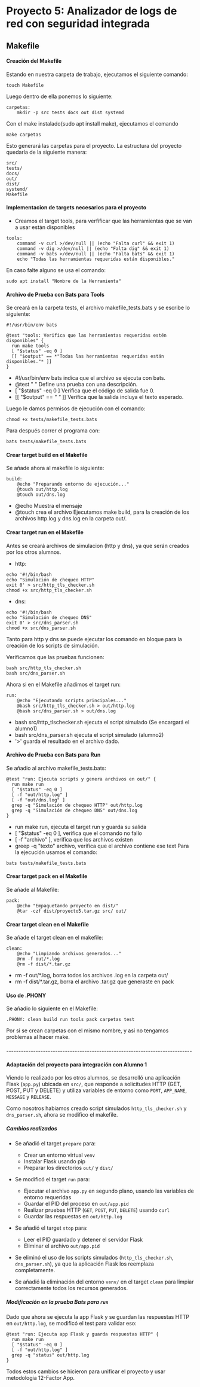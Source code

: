 # Proyecto 5: Analizador de logs de red con seguridad integrada
## Makefile
#### Creación del Makefile
Estando en nuestra carpeta de trabajo, ejecutamos el siguiente comando:
```
touch Makefile
```
Luego dentro de ella ponemos lo siguiente:
```
carpetas:
	mkdir -p src tests docs out dist systemd
```
Con el make instalado(sudo apt install make), ejecutamos el comando 
```
make carpetas
```
Esto generará las carpetas para el proyecto. La estructura del proyecto quedaría de la siguiente manera:
```
src/
tests/
docs/
out/
dist/
systemd/
Makefile
```
#### Implementacion de targets necesarios para el proyecto
- Creamos el target tools, para verfificar que las herramientas que se van a usar están disponibles
```
tools:
	command -v curl >/dev/null || (echo "Falta curl" && exit 1)
	command -v dig >/dev/null || (echo "Falta dig" && exit 1)
	command -v bats >/dev/null || (echo "Falta bats" && exit 1)
	echo "Todas las herramientas requeridas están disponibles."
```
En caso falte alguno se usa el comando:
```
sudo apt install "Nombre de la Herramienta"
```
#### Archivo de Prueba con Bats para Tools
Se creará en la carpeta tests, el archivo makefile_tests.bats y se escribe lo siguiente:
```
#!/usr/bin/env bats

@test "tools: Verifica que las herramientas requeridas estén disponibles" {
  run make tools
  [ "$status" -eq 0 ]
  [[ "$output" == *"Todas las herramientas requeridas están disponibles."* ]]
}
```
- #!/usr/bin/env bats indica que el archivo se ejecuta con bats.
- @test " " Define una prueba con una descripción.
- [ "$status" -eq 0 ] Verifica que el código de salida fue 0.
- [[ "$output" == *" "* ]] Verifica que la salida incluya el texto esperado.

Luego le damos permisos de ejecución con el comando:
```
chmod +x tests/makefile_tests.bats
```
Para después correr el programa con:
```
bats tests/makefile_tests.bats
```
#### Crear target build en el Makefile
Se añade ahora al makefile lo siguiente:
```
build:
	@echo "Preparando entorno de ejecución..."
	@touch out/http.log
	@touch out/dns.log
```
- @echo Muestra el mensaje
- @touch crea el archivo
Ejecutamos make build, para la creación de los archivos http.log y dns.log en la carpeta out/.
#### Crear target run en el Makefile
Antes se creará archivos de simulacion (http y dns), ya que serán creados por los otros alumnos.
- http:
```
echo '#!/bin/bash
echo "Simulación de chequeo HTTP"
exit 0' > src/http_tls_checker.sh
chmod +x src/http_tls_checker.sh
```
- dns:
```
echo '#!/bin/bash
echo "Simulación de chequeo DNS"
exit 0' > src/dns_parser.sh
chmod +x src/dns_parser.sh
```
Tanto para http y dns se puede ejecutar los comando en bloque para la creación de los scripts de simulación.

Verificamos que las pruebas funcionen:
```
bash src/http_tls_checker.sh
bash src/dns_parser.sh
```
Ahora si en el Makefile añadimos el target run:
```
run:
	@echo "Ejecutando scripts principales..."
	@bash src/http_tls_checker.sh > out/http.log
	@bash src/dns_parser.sh > out/dns.log
```
- bash src/http_tlschecker.sh ejecuta el script simulado (Se encargará el alumno1)
- bash src/dns_parser.sh ejecuta el script simulado (alumno2)
- '>' guarda el resultado en el archivo dado.
#### Archivo de Prueba  con Bats para Run
Se añadio al archivo makefile_tests.bats:
```
@test "run: Ejecuta scripts y genera archivos en out/" {
  run make run
  [ "$status" -eq 0 ]
  [ -f "out/http.log" ]
  [ -f "out/dns.log" ]
  grep -q "Simulación de chequeo HTTP" out/http.log
  grep -q "Simulación de chequeo DNS" out/dns.log
}
```
- run make run, ejecuta el target run y guarda su salida
- [ "$status" -eq 0 ], verifica que el comando no fallo
- [ -f "archivo" ], verifica que los archivos existen
- greep -q "texto" archivo, verifica que el archivo contiene ese text
Para la ejecución usamos el comando:
```
bats tests/makefile_tests.bats
```
#### Crear target pack en el Makefile
Se añade al Makefile:
```
pack:
	@echo "Empaquetando proyecto en dist/"
	@tar -czf dist/proyecto5.tar.gz src/ out/
```
#### Crear target clean en el Makefile
Se añade el target clean en el makefile:
```
clean:
	@echo "Limpiando archivos generados..."
	@rm -f out/*.log
	@rm -f dist/*.tar.gz
```
- rm -f out/*.log, borra todos los archivos .log en la carpeta out/
- rm -f dist/*.tar.gz, borra el archivo .tar.gz que generaste en pack
#### Uso de .PHONY
Se añadio lo siguiente en el Makefile:
```
.PHONY: clean build run tools pack carpetas test
```
Por si se crean carpetas con el mismo nombre, y asi no tengamos problemas al hacer make.
#### ----------------------------------------------------------------------------
#### Adaptación del proyecto para integración con Alumno 1

Viendo lo realizado por los otros alumnos, se desarrolló una aplicación Flask (`app.py`) ubicada en `src/`, que responde a solicitudes HTTP (GET, POST, PUT y DELETE) y utiliza variables de entorno como `PORT`, `APP_NAME`, `MESSAGE` y `RELEASE`.

Como nosotros habiamos creado script simulados `http_tls_checker.sh` y `dns_parser.sh`, ahora se modifico el makefile.

##### Cambios realizados

- Se añadió el target `prepare` para:
  - Crear un entorno virtual `venv`
  - Instalar Flask usando pip
  - Preparar los directorios `out/` y `dist/`

- Se modificó el target `run` para:
  - Ejecutar el archivo `app.py` en segundo plano, usando las variables de entorno requeridas
  - Guardar el PID del proceso en `out/app.pid`
  - Realizar pruebas HTTP (`GET`, `POST`, `PUT`, `DELETE`) usando `curl`
  - Guardar las respuestas en `out/http.log`

- Se añadió el target `stop` para:
  - Leer el PID guardado y detener el servidor Flask
  - Eliminar el archivo `out/app.pid`

- Se eliminó el uso de los scripts simulados (`http_tls_checker.sh`, `dns_parser.sh`), ya que la aplicación Flask los reemplaza completamente.

- Se añadió la eliminación del entorno `venv/` en el target `clean` para limpiar correctamente todos los recursos generados.

##### Modificación en la prueba Bats para `run`

Dado que ahora se ejecuta la app Flask y se guardan las respuestas HTTP en `out/http.log`, se modificó el test para validar eso:

```
@test "run: Ejecuta app Flask y guarda respuestas HTTP" {
  run make run
  [ "$status" -eq 0 ]
  [ -f "out/http.log" ]
  grep -q "status" out/http.log
}
```
Todos estos cambios se hicieron para unificar el proyecto y usar metodologia 12-Factor App.
